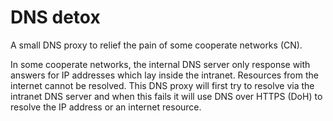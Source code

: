 # DNS detox

A small DNS proxy to relief the pain of some cooperate networks (CN).

In some cooperate networks, the internal DNS server only response with answers
for IP addresses which lay inside the intranet. Resources from the internet
cannot be resolved. This DNS proxy will first try to resolve via the intranet
DNS server and when this fails it will use DNS over HTTPS (DoH) to resolve the
IP address or an internet resource.
